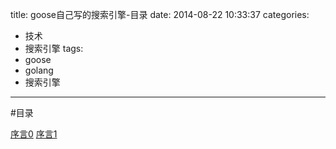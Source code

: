 title: goose自己写的搜索引擎-目录
date: 2014-08-22 10:33:37
categories: 
- 技术
- 搜索引擎
tags:
- goose
- golang
- 搜索引擎
---
#目录

[序言0](/2014/08/22/goosePreface0/)
[序言1](/2014/08/22/goosePreface1/)
